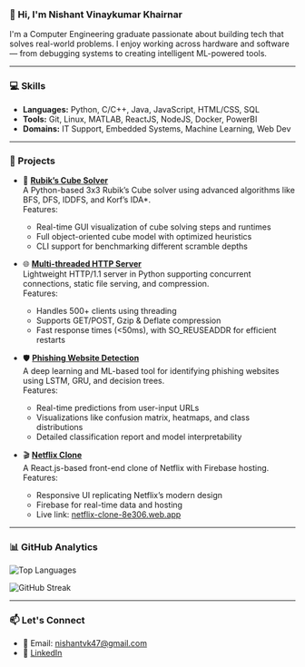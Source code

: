 ### 👋 Hi, I'm Nishant Vinaykumar Khairnar

I'm a Computer Engineering graduate passionate about building tech that solves real-world problems. I enjoy working across hardware and software — from debugging systems to creating intelligent ML-powered tools.

---

### 💻 Skills
- **Languages:** Python, C/C++, Java, JavaScript, HTML/CSS, SQL
- **Tools:** Git, Linux, MATLAB, ReactJS, NodeJS, Docker, PowerBI
- **Domains:** IT Support, Embedded Systems, Machine Learning, Web Dev

---

### 🚀 Projects

- 🧊 **[Rubik’s Cube Solver](https://github.com/Nishant-UT/Rubik-Cube-Solver)**  
  A Python-based 3x3 Rubik’s Cube solver using advanced algorithms like BFS, DFS, IDDFS, and Korf’s IDA*.  
  Features:
  - Real-time GUI visualization of cube solving steps and runtimes  
  - Full object-oriented cube model with optimized heuristics  
  - CLI support for benchmarking different scramble depths  

- 🌐 **[Multi-threaded HTTP Server](https://github.com/Nishant-UT/HTTP-Server)**  
  Lightweight HTTP/1.1 server in Python supporting concurrent connections, static file serving, and compression.  
  Features:
  - Handles 500+ clients using threading  
  - Supports GET/POST, Gzip & Deflate compression  
  - Fast response times (<50ms), with SO_REUSEADDR for efficient restarts  

- 🛡️ **[Phishing Website Detection](https://github.com/Nishant-UT/Phishing-Website-Detection)**  
  A deep learning and ML-based tool for identifying phishing websites using LSTM, GRU, and decision trees.  
  Features:
  - Real-time predictions from user-input URLs  
  - Visualizations like confusion matrix, heatmaps, and class distributions  
  - Detailed classification report and model interpretability  

- 🎬 **[Netflix Clone](https://github.com/Nishant-UT/Netflix-clone)**  
  A React.js-based front-end clone of Netflix with Firebase hosting.  
  Features:
  - Responsive UI replicating Netflix’s modern design  
  - Firebase for real-time data and hosting  
  - Live link: [netflix-clone-8e306.web.app](https://netflix-clone-8e306.web.app)

---

### 📊 GitHub Analytics

![Top Languages](https://github-readme-stats.vercel.app/api/top-langs/?username=Nishant-UT&layout=compact&theme=tokyonight)

![GitHub Streak](https://streak-stats.demolab.com?user=Nishant-UT&theme=tokyonight&hide_border=true)


---

### 📫 Let's Connect
- 📧 Email: nishantvk47@gmail.com  
- 💼 [LinkedIn](https://linkedin.com/in/nishant-khairnar)
